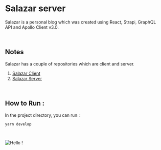 # Salazar server

Salazar is a personal blog which was created using React, Strapi, GraphQL API and Apollo Client v3.0.

<br />

## Notes

Salazar has a couple of repositories which are client and server.<br />
1. [Salazar Client](https://github.com/kevinadhiguna/salazar-client)
2. [Salazar Server](https://github.com/kevinadhiguna/salazar-server)

<br />

## How to Run :

In the project directory, you can run :

```
yarn develop
```

<br />

![Hello !](https://api.visitorbadge.io/api/VisitorHit?user=kevinadhiguna&repo=salazar-server&label=thanks%20for%20dropping%20in%20!&labelColor=%23000000&countColor=%23FFFFFF)
